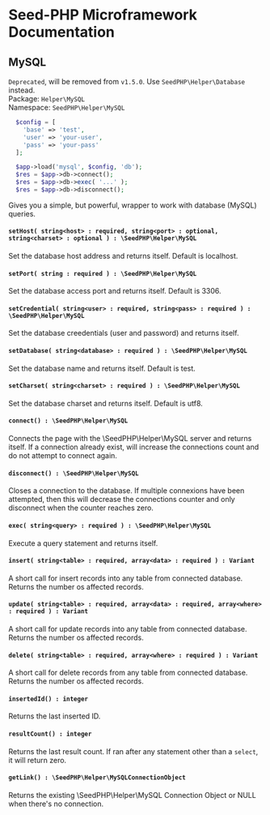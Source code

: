 # Seed-PHP Microframework Documentation

## MySQL

`Deprecated`, will be removed from `v1.5.0`. Use `SeedPHP\Helper\Database` instead. <br >
Package: `Helper\MySQL` <br >
Namespace: `SeedPHP\Helper\MySQL`

```php
  $config = [
    'base' => 'test',
    'user' => 'your-user',
    'pass' => 'your-pass'
  ];

  $app->load('mysql', $config, 'db');
  $res = $app->db->connect();
  $res = $app->db->exec( '...' );
  $res = $app->db->disconnect();
```

Gives you a simple, but powerful, wrapper to work with database (MySQL) queries.

#### `setHost( string<host> : required, string<port> : optional, string<charset> : optional ) : \SeedPHP\Helper\MySQL`

Set the database host address and returns itself. Default is localhost.

#### `setPort( string : required ) : \SeedPHP\Helper\MySQL`

Set the database access port and returns itself. Default is 3306.

#### `setCredential( string<user> : required, string<pass> : required ) : \SeedPHP\Helper\MySQL`

Set the database creedentials (user and password) and returns itself.

#### `setDatabase( string<database> : required ) : \SeedPHP\Helper\MySQL`

Set the database name and returns itself. Default is test.

#### `setCharset( string<charset> : required ) : \SeedPHP\Helper\MySQL`

Set the database charset and returns itself. Default is utf8.

#### `connect() : \SeedPHP\Helper\MySQL`

Connects the page with the \SeedPHP\Helper\MySQL server and returns itself. If a connection already exist, will increase the connections count and do not attempt to connect again.

#### `disconnect() : \SeedPHP\Helper\MySQL`

Closes a connection to the database. If multiple connexions have been attempted, then this will decrease the connections counter and only disconnect when the counter reaches zero.

#### `exec( string<query> : required ) : \SeedPHP\Helper\MySQL`

Execute a query statement and returns itself.

#### `insert( string<table> : required, array<data> : required ) : Variant`

A short call for insert records into any table from connected database. Returns the number os affected records.

#### `update( string<table> : required, array<data> : required, array<where> : required ) : Variant`

A short call for update records into any table from connected database. Returns the number os affected records.

#### `delete( string<table> : required, array<where> : required ) : Variant`

A short call for delete records from any table from connected database. Returns the number os affected records.

#### `insertedId() : integer`

Returns the last inserted ID.

#### `resultCount() : integer`

Returns the last result count. If ran after any statement other than a `select`, it will return zero.

#### `getLink() : \SeedPHP\Helper\MySQLConnectionObject`

Returns the existing \SeedPHP\Helper\MySQL Connection Object or NULL when there's no connection.
